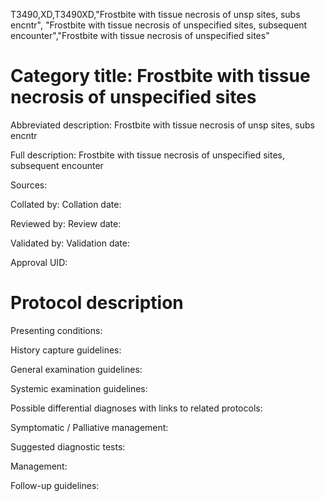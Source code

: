 T3490,XD,T3490XD,"Frostbite with tissue necrosis of unsp sites, subs encntr", "Frostbite with tissue necrosis of unspecified sites, subsequent encounter","Frostbite with tissue necrosis of unspecified sites"
# Category title: Frostbite with tissue necrosis of unspecified sites

Abbreviated description: Frostbite with tissue necrosis of unsp sites, subs encntr

Full description: Frostbite with tissue necrosis of unspecified sites, subsequent encounter

Sources:

Collated by:
Collation date:

Reviewed by:
Review date:

Validated by:
Validation date:

Approval UID:

# Protocol description

Presenting conditions:

History capture guidelines:

General examination guidelines:

Systemic examination guidelines:

Possible differential diagnoses with links to related protocols:

Symptomatic / Palliative management:

Suggested diagnostic tests:

Management:

Follow-up guidelines:
